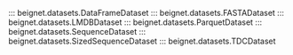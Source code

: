 ::: beignet.datasets.DataFrameDataset
::: beignet.datasets.FASTADataset
::: beignet.datasets.LMDBDataset
::: beignet.datasets.ParquetDataset
::: beignet.datasets.SequenceDataset
::: beignet.datasets.SizedSequenceDataset
::: beignet.datasets.TDCDataset
